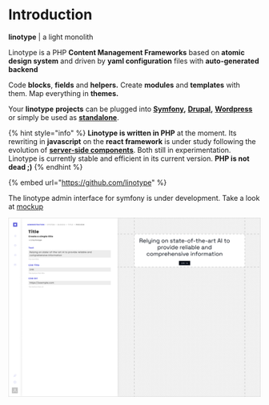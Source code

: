 # Introduction

**linotype** \| a light monolith

Linotype is a PHP **Content Management Frameworks** based on **atomic design system** and driven by **yaml configuration** files with **auto-generated backend**

Code **blocks**, **fields** and **helpers.** Create **modules** and **templates** with them. Map everything in **themes.**

Your **linotype** **projects** can be plugged into [**Symfony**](install/symfony.md)**,** [**Drupal**](install/drupal.md)**,** [**Wordpress**](install/wordpress.md) or simply be used as [**standalone**](install/standalone.md).

{% hint style="info" %}
**Linotype is written in PHP** at the moment. Its rewriting in **javascript** on the **react framework** is under study following the evolution of [**server-side components**](https://reactjs.org/blog/2020/12/21/data-fetching-with-react-server-components.html). Both still in experimentation. Linotype is currently stable and efficient in its current version. **PHP is not dead ;\)**
{% endhint %}

{% embed url="https://github.com/linotype" %}



The linotype admin interface for symfony is under development. Take a look at [mockup](environement/symfony/admin.md)

![](.gitbook/assets/linotype-preview.png)

